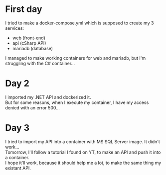 # First day <br />
I tried to make a docker-compose.yml which is supposed to create my 3 services:
- web (front-end)
- api (cSharp API)
- mariadb (database)

I managed to make working containers for web and mariadb, but I'm struggling with the C# container...

# Day 2 <br />
I imported my .NET API and dockerized it. <br />
But for some reasons, when I execute my container, I have my access denied with an error 500...

# Day 3<br />

I tried to import my API into a container with MS SQL Server image. It didn't work... <br />
Tomorrow, I'll follow a tutorial I found on YT, to make an API and push it into a container.<br />
I hope it'll work, because it should help me a lot, to make the same thing my existant API.